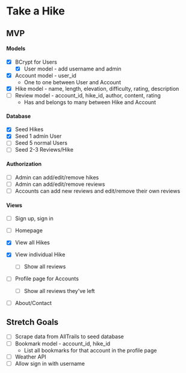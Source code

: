 # Take a Hike

## MVP

#### Models
- [x] BCrypt for Users
  - [x] User model - add username and admin
- [x] Account model - user_id
  * One to one between User and Account
- [x] Hike model - name, length, elevation, difficulty, rating, description
- [ ] Review model - account_id, hike_id, author, content, rating
  * Has and belongs to many between Hike and Account

#### Database
- [x] Seed Hikes
- [x] Seed 1 admin User
- [ ] Seed 5 normal Users
- [ ] Seed 2-3 Reviews/Hike

#### Authorization
- [ ] Admin can add/edit/remove hikes
- [ ] Admin can add/edit/remove reviews
- [ ] Accounts can add new reviews and edit/remove their own reviews

#### Views
- [ ] Sign up, sign in
- [ ] Homepage
- [x] View all Hikes
- [x] View individual Hike
  - [ ] Show all reviews
- [ ] Profile page for Accounts
  - [ ] Show all reviews they've left
- [ ] About/Contact


## Stretch Goals
- [ ] Scrape data from AllTrails to seed database
- [ ] Bookmark model - account_id, hike_id
  * List all bookmarks for that account in the profile page
- [ ] Weather API
- [ ] Allow sign in with username
